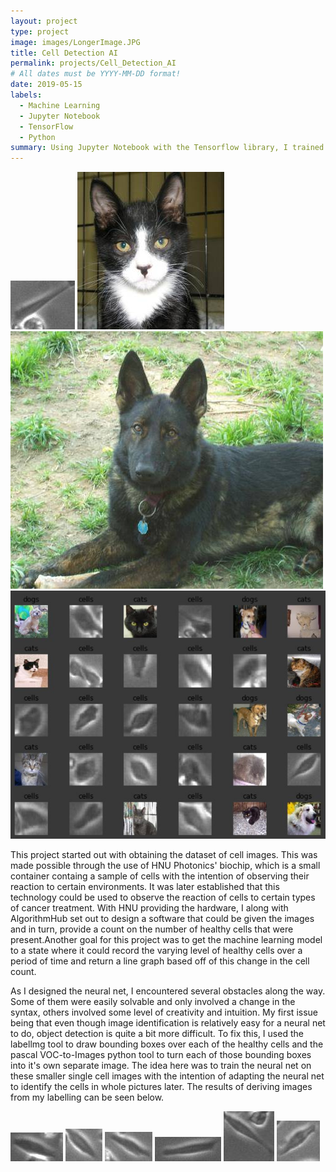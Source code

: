 ```yaml
---
layout: project
type: project
image: images/LongerImage.JPG
title: Cell Detection AI
permalink: projects/Cell_Detection_AI
# All dates must be YYYY-MM-DD format!
date: 2019-05-15
labels:
  - Machine Learning
  - Jupyter Notebook
  - TensorFlow
  - Python
summary: Using Jupyter Notebook with the Tensorflow library, I trained a neural net to detect and identify the level of healthy cells within a slide. 
---
```


<div class="ui small rounded images">
  <img class="ui image" src="../images/SHSY5Y_FUtreat_2017-06-01-142934-0000_4.jpg">
  <img class="ui image" src="../images/cat.2068.jpg">
  <img class="ui image" src="../images/dog.2081.jpg">
  <img class="ui image" src="../images/SampleMatrix.JPG">
</div>

This project started out with obtaining the dataset of cell images. This was made possible through the use of HNU Photonics' biochip, which is a small container containg a sample of cells with the intention of observing their reaction to certain environments. It was later established that this technology could be used to observe the reaction of cells to certain types of cancer treatment. With HNU providing the hardware, I along with AlgorithmHub set out to design a software that could be given the images and in turn, provide a count on the number of healthy cells that were present.Another goal for this project was to get the machine learning model to a state where it could record the varying level of healthy cells over a period of time and return a line graph based off of this change in the cell count. 

As I designed the neural net, I encountered several obstacles along the way. Some of them were easily solvable and only involved a change in the syntax, others involved some level of creativity and intuition. My first issue being that even though image identification is relatively easy for a neural net to do, object detection is quite a bit more difficult. To fix this, I used the labellmg tool to draw bounding boxes over each of the healthy cells and the pascal VOC-to-Images python tool to turn each of those bounding boxes into it's own separate image. The idea here was to train the neural net on these smaller single cell images with the intention of adapting the neural net to identify the cells in whole pictures later. The results of deriving images from my labelling can be seen below. 

<div class="ui small rounded images">
  <img class="ui image" src="../images/Tcell2.jpg">
  <img class="ui image" src="../images/Tcell3.jpg">
  <img class="ui image" src="../images/Tcell4.jpg">
  <img class="ui image" src="../images/Tcell5.jpg">
  <img class="ui image" src="../images/Tcell6.jpg">
  <img class="ui image" src="../images/Tcell7.jpg">
</div>




